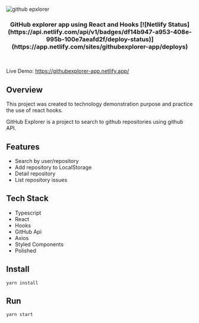 ![github epxlorer](https://media.giphy.com/media/Vg0VjXGAtmIChVjDqZ/giphy.gif)

<h3 align="center">
  GitHub explorer app using React and Hooks
  [![Netlify Status](https://api.netlify.com/api/v1/badges/df14b947-a953-408e-995b-100e7aeafd2f/deploy-status)](https://app.netlify.com/sites/githubexplorer-app/deploys)
</h3>

<br>

<div align="left">
  
Live Demo: https://githubexplorer-app.netlify.app/


## Overview

This project was created to technology demonstration purpose and practice the use of react hooks.

GitHub Explorer is a project to search to github repositories using github API.

## Features

 - Search by user/repository
 - Add repository to LocalStorage
 - Detail repository
 - List repository issues

## Tech Stack

 - Typescript
 - React
 - Hooks
 - GitHub Api
 - Axios
 - Styled Components
 - Polished

## Install

    yarn install

## Run

    yarn start

</div>
